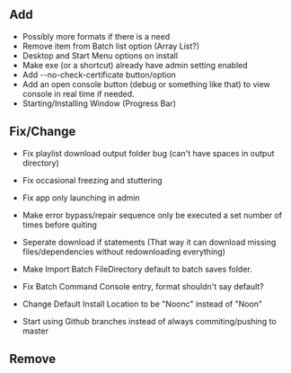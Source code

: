 
## Add
- Possibly more formats if there is a need
- Remove item from Batch list option (Array List?)
- Desktop and Start Menu options on install
- Make exe (or a shortcut) already have admin setting enabled 
- Add --no-check-certificate button/option
- Add an open console button (debug or something like that) to view console in real time if needed.
- Starting/Installing Window (Progress Bar)

## Fix/Change
- Fix playlist download output folder bug (can't have spaces in output directory)
- Fix occasional freezing and stuttering
- Fix app only launching in admin
- Make error bypass/repair sequence only be executed a set number of times before quiting
- Seperate download if statements (That way it can download missing files/dependencies without redownloading everything)
- Make Import Batch FileDirectory default to batch saves folder.
- Fix Batch Command Console entry, format shouldn't say default?
- Change Default Install Location to be "Noonc" instead of "Noon"


- Start using Github branches instead of always commiting/pushing to master

## Remove


